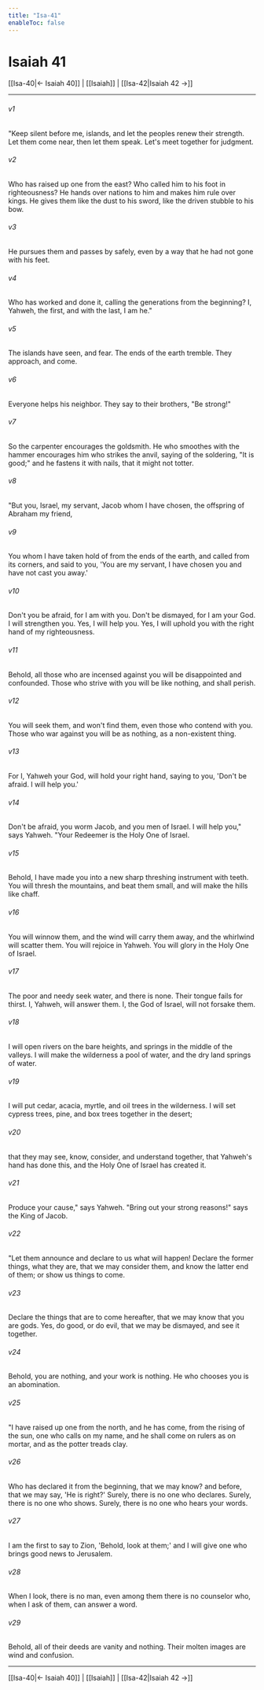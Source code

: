 ```yaml
---
title: "Isa-41"
enableToc: false
---
```

# Isaiah 41

[[Isa-40|← Isaiah 40]] | [[Isaiah]] | [[Isa-42|Isaiah 42 →]]
***



###### v1 
"Keep silent before me, islands, and let the peoples renew their strength. Let them come near, then let them speak. Let's meet together for judgment. 

###### v2 
Who has raised up one from the east? Who called him to his foot in righteousness? He hands over nations to him and makes him rule over kings. He gives them like the dust to his sword, like the driven stubble to his bow. 

###### v3 
He pursues them and passes by safely, even by a way that he had not gone with his feet. 

###### v4 
Who has worked and done it, calling the generations from the beginning? I, Yahweh, the first, and with the last, I am he." 

###### v5 
The islands have seen, and fear. The ends of the earth tremble. They approach, and come. 

###### v6 
Everyone helps his neighbor. They say to their brothers, "Be strong!" 

###### v7 
So the carpenter encourages the goldsmith. He who smoothes with the hammer encourages him who strikes the anvil, saying of the soldering, "It is good;" and he fastens it with nails, that it might not totter. 

###### v8 
"But you, Israel, my servant, Jacob whom I have chosen, the offspring of Abraham my friend, 

###### v9 
You whom I have taken hold of from the ends of the earth, and called from its corners, and said to you, 'You are my servant, I have chosen you and have not cast you away.' 

###### v10 
Don't you be afraid, for I am with you. Don't be dismayed, for I am your God. I will strengthen you. Yes, I will help you. Yes, I will uphold you with the right hand of my righteousness. 

###### v11 
Behold, all those who are incensed against you will be disappointed and confounded. Those who strive with you will be like nothing, and shall perish. 

###### v12 
You will seek them, and won't find them, even those who contend with you. Those who war against you will be as nothing, as a non-existent thing. 

###### v13 
For I, Yahweh your God, will hold your right hand, saying to you, 'Don't be afraid. I will help you.' 

###### v14 
Don't be afraid, you worm Jacob, and you men of Israel. I will help you," says Yahweh. "Your Redeemer is the Holy One of Israel. 

###### v15 
Behold, I have made you into a new sharp threshing instrument with teeth. You will thresh the mountains, and beat them small, and will make the hills like chaff. 

###### v16 
You will winnow them, and the wind will carry them away, and the whirlwind will scatter them. You will rejoice in Yahweh. You will glory in the Holy One of Israel. 

###### v17 
The poor and needy seek water, and there is none. Their tongue fails for thirst. I, Yahweh, will answer them. I, the God of Israel, will not forsake them. 

###### v18 
I will open rivers on the bare heights, and springs in the middle of the valleys. I will make the wilderness a pool of water, and the dry land springs of water. 

###### v19 
I will put cedar, acacia, myrtle, and oil trees in the wilderness. I will set cypress trees, pine, and box trees together in the desert; 

###### v20 
that they may see, know, consider, and understand together, that Yahweh's hand has done this, and the Holy One of Israel has created it. 

###### v21 
Produce your cause," says Yahweh. "Bring out your strong reasons!" says the King of Jacob. 

###### v22 
"Let them announce and declare to us what will happen! Declare the former things, what they are, that we may consider them, and know the latter end of them; or show us things to come. 

###### v23 
Declare the things that are to come hereafter, that we may know that you are gods. Yes, do good, or do evil, that we may be dismayed, and see it together. 

###### v24 
Behold, you are nothing, and your work is nothing. He who chooses you is an abomination. 

###### v25 
"I have raised up one from the north, and he has come, from the rising of the sun, one who calls on my name, and he shall come on rulers as on mortar, and as the potter treads clay. 

###### v26 
Who has declared it from the beginning, that we may know? and before, that we may say, 'He is right?' Surely, there is no one who declares. Surely, there is no one who shows. Surely, there is no one who hears your words. 

###### v27 
I am the first to say to Zion, 'Behold, look at them;' and I will give one who brings good news to Jerusalem. 

###### v28 
When I look, there is no man, even among them there is no counselor who, when I ask of them, can answer a word. 

###### v29 
Behold, all of their deeds are vanity and nothing. Their molten images are wind and confusion.

***
[[Isa-40|← Isaiah 40]] | [[Isaiah]] | [[Isa-42|Isaiah 42 →]]

